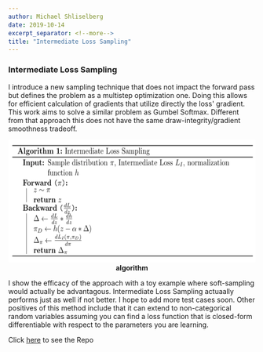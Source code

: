 ```yaml
---
author: Michael Shliselberg
date: 2019-10-14
excerpt_separator: <!--more-->
title: "Intermediate Loss Sampling"
---
```


### Intermediate Loss Sampling  
I introduce a new sampling technique that does not impact the forward pass but defines the problem as a multistep optimization one. Doing this allows for efficient calculation of gradients that utilize directly the loss' gradient. This work aims to solve a similar problem as Gumbel Softmax. Different from that approach this does not have the same draw-integrity/gradient smoothness tradeoff. 

<!--more-->
  
<p align="center">
  <img src="/images/ILS/ILS.png" width="650px" height="250px">
  <br><b>algorithm</b>
</p> 
  
I show the efficacy of the approach with a toy example where soft-sampling would actually be advantagous. Intermediate Loss Sampling actuaally performs just as well if not better. I hope to add more test cases soon. Other positives of this method include that it can extend to non-categorical random variables assuming you can find a loss function that is closed-form differentiable with respect to the parameters you are learning.  

Click [here](https://github.com/mshlis/ILSampling) to see the Repo